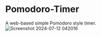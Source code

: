 # Pomodoro-Timer
A web-based simple Pomodoro style timer.
![Screenshot 2024-07-12 042016](https://github.com/user-attachments/assets/c0e25bfa-a9e1-43aa-ad8f-6b6291bb57d3)
